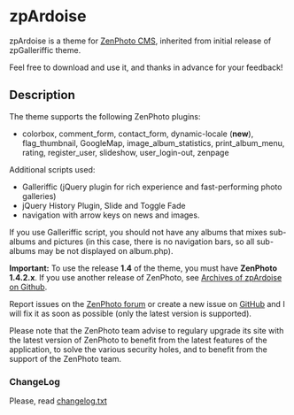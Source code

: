 zpArdoise 
============

zpArdoise is a theme for [ZenPhoto CMS](http://www.zenphoto.org), inherited from initial release of zpGalleriffic theme.

Feel free to download and use it, and thanks in advance for your feedback!

Description
-----------

The theme supports the following ZenPhoto plugins:
- colorbox, comment_form, contact_form, dynamic-locale (**new**), flag_thumbnail, GoogleMap, image_album_statistics, print_album_menu, rating, register_user, slideshow, user_login-out, zenpage

Additional scripts used:
- Galleriffic (jQuery plugin for rich experience and fast-performing photo galleries)
- jQuery History Plugin, Slide and Toggle Fade
- navigation with arrow keys on news and images.

If you use Galleriffic script, you should not have any albums that mixes sub-albums and pictures (in this case, there is no navigation bars, so all sub-albums may be not displayed on album.php).

**Important:** To use the release **1.4** of the theme, you must have **ZenPhoto 1.4.2.x**.
If you use another release of ZenPhoto, see [Archives of zpArdoise on Github](https://github.com/vincent3569/zpArdoise/releases).

Report issues on the [ZenPhoto forum](http://www.zenphoto.org/support/) or create a new issue on [GitHub](https://github.com/vincent3569/zpArdoise/issues) and I will fix it as soon as possible (only the latest version is supported).

Please note that the ZenPhoto team advise to regulary upgrade its site with the latest version of ZenPhoto to benefit from the latest features of the application, to solve the various security holes, and to benefit from the support of the ZenPhoto team.

### ChangeLog
Please, read [changelog.txt](https://github.com/vincent3569/zpArdoise/blob/master/changelog.txt)
